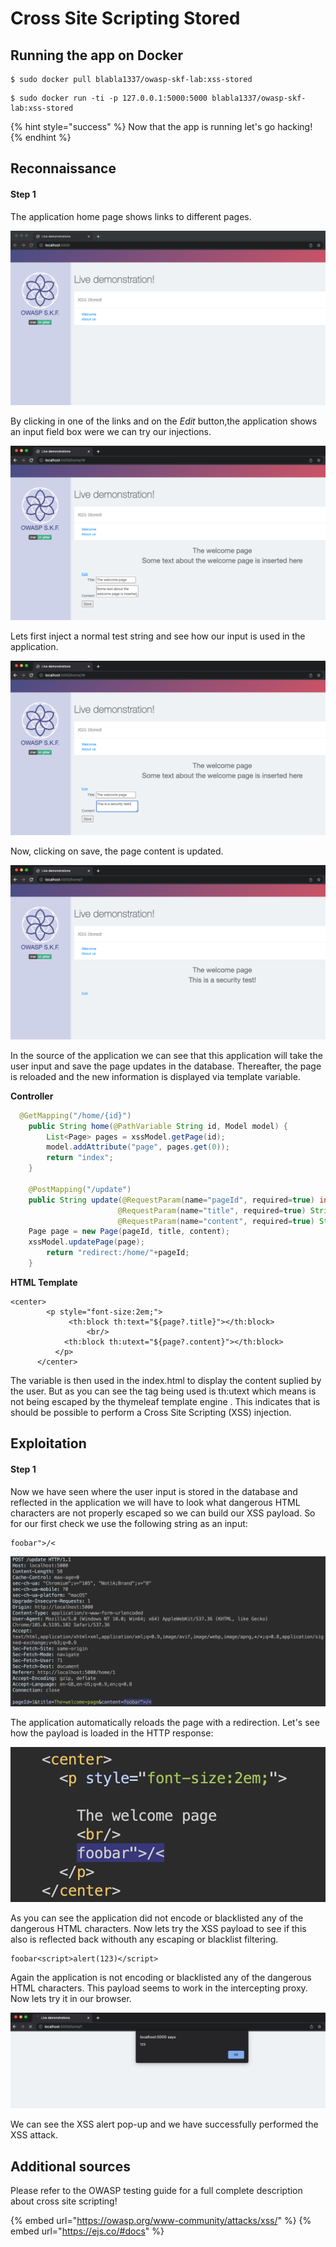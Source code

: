 # Cross Site Scripting Stored

## Running the app on Docker

```
$ sudo docker pull blabla1337/owasp-skf-lab:xss-stored
```

```
$ sudo docker run -ti -p 127.0.0.1:5000:5000 blabla1337/owasp-skf-lab:xss-stored
```

{% hint style="success" %}
Now that the app is running let's go hacking!
{% endhint %}

## Reconnaissance

#### Step 1

The application home page shows links to different pages.

![](../../.gitbook/assets/java/XSS-Stored/1.png)

By clicking in one of the links and on the _Edit_ button,the application shows an input field box were we can try our injections.

![](../../.gitbook/assets/java/XSS-Stored/2.png)

Lets first inject a normal test string and see how our input is used in the application.

![](../../.gitbook/assets/java/XSS-Stored/3.png)

Now, clicking on save, the page content is updated.

![](../../.gitbook/assets/java/XSS-Stored/4.png)

In the source of the application we can see that this application will take the user input and save the page updates in the database. Thereafter, the page is reloaded and the new information is displayed via template variable.

**Controller**

```java
  @GetMapping("/home/{id}")
    public String home(@PathVariable String id, Model model) {
        List<Page> pages = xssModel.getPage(id);
        model.addAttribute("page", pages.get(0));
        return "index";
    }

    @PostMapping("/update")
	public String update(@RequestParam(name="pageId", required=true) int pageId,
                        @RequestParam(name="title", required=true) String title,
                        @RequestParam(name="content", required=true) String content) {
    Page page = new Page(pageId, title, content);
    xssModel.updatePage(page);
        return "redirect:/home/"+pageId;
    }
```

**HTML Template**

```markup
<center>
        <p style="font-size:2em;">
			 <th:block th:text="${page?.title}"></th:block>
		    	 <br/>
	 		<th:block th:utext="${page?.content}"></th:block>
		  </p>
      </center>
```

The variable is then used in the index.html to display the content suplied by the user. But as you can see the tag being used is th:utext which means is not being escaped by the thymeleaf template engine . This indicates that is should be possible to perform a Cross Site Scripting \(XSS\) injection.

## Exploitation

#### Step 1

Now we have seen where the user input is stored in the database and reflected in the application we will have to look what dangerous HTML characters are not properly escaped so we can build our XSS payload. So for our first check we use the following string as an input:

```text
foobar">/<
```

![](../../.gitbook/assets/java/XSS-Stored/5.png)

The application automatically reloads the page with a redirection. Let's see how the payload is loaded in the HTTP response:

![](../../.gitbook/assets/java/XSS-Stored/6.png)

As you can see the application did not encode or blacklisted any of the dangerous HTML characters. Now lets try the XSS payload to see if this also is reflected back withouth any escaping or blacklist filtering.

```text
foobar<script>alert(123)</script>
```

Again the application is not encoding or blacklisted any of the dangerous HTML characters. This payload seems to work in the intercepting proxy. Now lets try it in our browser.

![](../../.gitbook/assets/java/XSS-Stored/7.png)

We can see the XSS alert pop-up and we have successfully performed the XSS attack.

## Additional sources

Please refer to the OWASP testing guide for a full complete description about cross site scripting!

{% embed url="https://owasp.org/www-community/attacks/xss/" %}
{% embed url="https://ejs.co/#docs" %}
